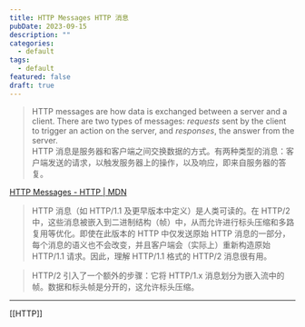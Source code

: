 ```yaml
---
title: HTTP Messages HTTP 消息
pubDate: 2023-09-15
description: ""
categories:
  - default
tags:
  - default
featured: false
draft: true
---
```

> HTTP messages are how data is exchanged between a server and a client. There are two types of messages: *requests* sent by the client to trigger an action on the server, and *responses*, the answer from the server.  
> HTTP 消息是服务器和客户端之间交换数据的方式。有两种类型的消息：客户端发送的请求，以触发服务器上的操作，以及响应，即来自服务器的答复。

[HTTP Messages - HTTP | MDN](https://developer.mozilla.org/en-US/docs/Web/HTTP/Messages)

> HTTP 消息（如 HTTP/1.1 及更早版本中定义）是人类可读的。在 HTTP/2 中，这些消息被嵌入到二进制结构（帧）中，从而允许进行标头压缩和多路复用等优化。即使在此版本的 HTTP 中仅发送原始 HTTP 消息的一部分，每个消息的语义也不会改变，并且客户端会（实际上）重新构造原始 HTTP/1.1 请求。因此，理解 HTTP/1.1 格式的 HTTP/2 消息很有用。

> HTTP/2 引入了一个额外的步骤：它将 HTTP/1.x 消息划分为嵌入流中的帧。数据和标头帧是分开的，这允许标头压缩。

---

[[HTTP]]
